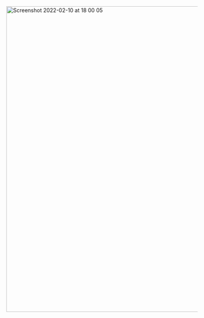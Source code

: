 <img width="806" alt="Screenshot 2022-02-10 at 18 00 05" src="https://user-images.githubusercontent.com/89366347/153372913-e2569f96-d155-4bf9-8712-48e0b8ef7f54.png">
